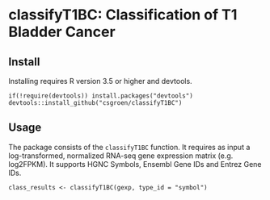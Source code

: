 
# classifyT1BC: Classification of T1 Bladder Cancer

## Install

Installing requires R version 3.5 or higher and devtools.
    
    if(!require(devtools)) install.packages("devtools")
    devtools::install_github("csgroen/classifyT1BC")

## Usage
The package consists of the `classifyT1BC` function. It requires as input a log-transformed, normalized RNA-seq gene expression matrix (e.g. log2FPKM). It supports HGNC Symbols, Ensembl Gene IDs and Entrez Gene IDs.

    class_results <- classifyT1BC(gexp, type_id = "symbol")
